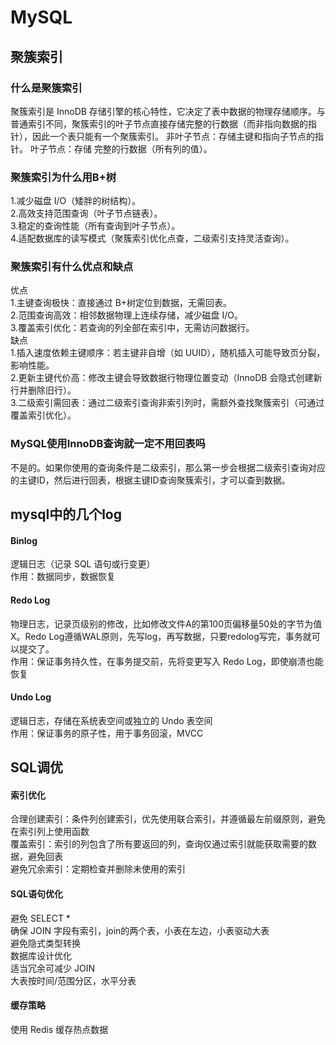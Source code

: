 # MySQL
## 聚簇索引
### 什么是聚簇索引
聚簇索引是 InnoDB 存储引擎的核心特性，它决定了表中数据的物理存储顺序。与普通索引不同，聚簇索引的叶子节点直接存储完整的行数据（而非指向数据的指针），因此一个表只能有一个聚簇索引。 
非叶子节点：存储主键和指向子节点的指针。
叶子节点：存储 完整的行数据（所有列的值）。
### 聚簇索引为什么用B+树
  1.减少磁盘 I/O（矮胖的树结构）。  
  2.高效支持范围查询（叶子节点链表）。  
  3.稳定的查询性能（所有查询到叶子节点）。  
  4.适配数据库的读写模式（聚簇索引优化点查，二级索引支持灵活查询）。
### 聚簇索引有什么优点和缺点
  优点  
  1.主键查询极快：直接通过 B+树定位到数据，无需回表。  
  2.范围查询高效：相邻数据物理上连续存储，减少磁盘 I/O。  
  3.覆盖索引优化：若查询的列全部在索引中，无需访问数据行。  
  缺点  
  1.插入速度依赖主键顺序：若主键非自增（如 UUID），随机插入可能导致页分裂，影响性能。  
  2.更新主键代价高：修改主键会导致数据行物理位置变动（InnoDB 会隐式创建新行并删除旧行）。  
  3.二级索引需回表：通过二级索引查询非索引列时，需额外查找聚簇索引（可通过覆盖索引优化）。  
### MySQL使用InnoDB查询就一定不用回表吗
不是的。如果你使用的查询条件是二级索引，那么第一步会根据二级索引查询对应的主键ID，然后进行回表，根据主键ID查询聚簇索引，才可以查到数据。
## mysql中的几个log
#### Binlog
逻辑日志（记录 SQL 语句或行变更）  
作用：数据同步，数据恢复
#### Redo Log
物理日志，记录页级别的修改，比如修改文件A的第100页偏移量50处的字节为值X。Redo Log遵循WAL原则，先写log，再写数据，只要redolog写完，事务就可以提交了。  
作用：保证事务持久性，在事务提交前，先将变更写入 Redo Log，即使崩溃也能恢复  
#### Undo Log
逻辑日志，存储在系统表空间或独立的 Undo 表空间  
作用：保证事务的原子性，用于事务回滚，MVCC  
## SQL调优
#### 索引优化
合理创建索引：条件列创建索引，优先使用联合索引，并遵循最左前缀原则，避免在索引列上使用函数  
覆盖索引：索引的列包含了所有要返回的列，查询仅通过索引就能获取需要的数据，避免回表  
避免冗余索引：定期检查并删除未使用的索引  
#### SQL语句优化
避免 SELECT *  
确保 JOIN 字段有索引，join的两个表，小表在左边，小表驱动大表  
避免隐式类型转换  
数据库设计优化  
适当冗余可减少 JOIN  
大表按时间/范围分区，水平分表  
#### 缓存策略
使用 Redis 缓存热点数据